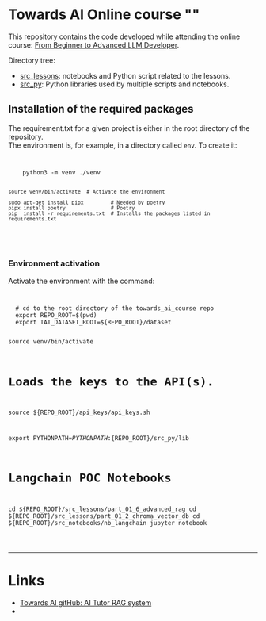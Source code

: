 # Towards AI Online course "" #
<p>
This repository contains the code developed while attending the online course:
<a href="https://academy.towardsai.net/courses/beginner-to-advanced-llm-dev" target="_blank">From Beginner to Advanced LLM Developer</a>.
</p>

Directory tree:
<ul>
<li><a href="src_lessons" target="_blank">src_lessons</a>: notebooks and Python script related to the lessons. </li>
<li><a href="src_py" target="_blank">src_py</a>: Python libraries used by multiple scripts and notebooks. </li>
</ul>

## Installation of the required packages

The requirement.txt for a given project is either in the root directory of the repository.<br>
The environment is, for example, in a directory called <code>env</code>. To create it:<br>

<code>
<pre>
    python3 -m venv ./venv

    source venv/bin/activate  # Activate the environment

    sudo apt-get install pipx         # Needed by poetry
    pipx install poetry               # Poetry
    pip  install -r requirements.txt  # Installs the packages listed in requirements.txt
</pre>
</code>

### Environment activation
Activate the environment with the command:

<code>
<pre>
  # cd to the root directory of the towards_ai_course repo
  export REPO_ROOT=$(pwd)
  export TAI_DATASET_ROOT=${REPO_ROOT}/dataset

  source venv/bin/activate

  # Loads the keys to the API(s).
  source ${REPO_ROOT}/api_keys/api_keys.sh

  export PYTHONPATH=${PYTHONPATH}:${REPO_ROOT}/src_py/lib

  # Langchain POC Notebooks
  cd ${REPO_ROOT}/src_lessons/part_01_6_advanced_rag
  cd ${REPO_ROOT}/src_lessons/part_01_2_chroma_vector_db
  cd ${REPO_ROOT}/src_notebooks/nb_langchain
  jupyter notebook
</pre>
</code>

<hr>

# Links
<ul>
  <li> <a target="_blank" href="https://github.com/towardsai/ai-tutor-rag-system">Towards AI gitHub: AI Tutor RAG system</a> </li>
  <li> <a target="_blank" href=""></a> </li>
</ul>
